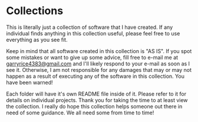 # Collections

This is literally just a collection of software that I have created. If any individual finds anything in this collection useful, please feel free to use everything as you see fit.

Keep in mind that all software created in this collection is "AS IS". If you spot some mistakes or want to give up some advice, fill free to e-mail me at garryrice4383@gmail.com and I'll likely respond to your e-mail as soon as I see it. Otherwise, I am not responsible for any damages that may or may not happen as a result of executing any of the software in this collection. You have been warned!

Each folder will have it's own README file inside of it. Please refer to it for details on individual projects. Thank you for taking the time to at least view the collection. I really do hope this collection helps someone out there in need of some guidance. We all need some from time to time!
